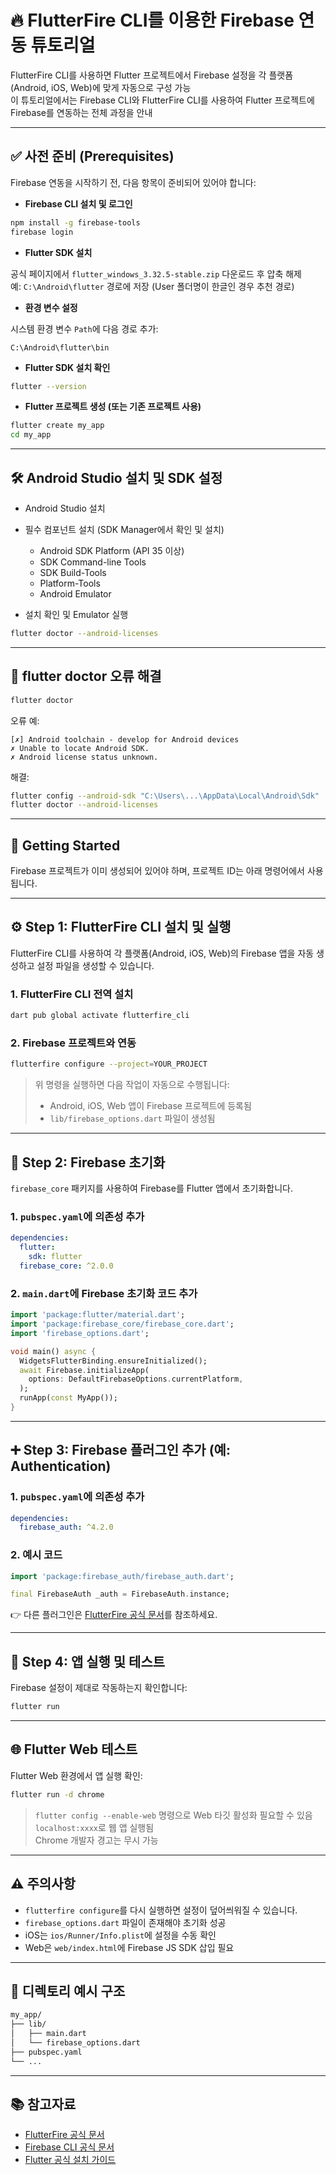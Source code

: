 # 🔥 FlutterFire CLI를 이용한 Firebase 연동 튜토리얼

FlutterFire CLI를 사용하면 Flutter 프로젝트에서 Firebase 설정을 각 플랫폼(Android, iOS, Web)에 맞게 자동으로 구성 가능  
이 튜토리얼에서는 Firebase CLI와 FlutterFire CLI를 사용하여 Flutter 프로젝트에 Firebase를 연동하는 전체 과정을 안내

---

## ✅ 사전 준비 (Prerequisites)

Firebase 연동을 시작하기 전, 다음 항목이 준비되어 있어야 합니다:

- **Firebase CLI 설치 및 로그인**

```bash
npm install -g firebase-tools
firebase login
```

- **Flutter SDK 설치**

공식 페이지에서 `flutter_windows_3.32.5-stable.zip` 다운로드 후 압축 해제  
예: `C:\Android\flutter` 경로에 저장 (User 폴더명이 한글인 경우 추천 경로)

- **환경 변수 설정**

시스템 환경 변수 `Path`에 다음 경로 추가:

```text
C:\Android\flutter\bin
```

- **Flutter SDK 설치 확인**

```bash
flutter --version
```

- **Flutter 프로젝트 생성 (또는 기존 프로젝트 사용)**

```bash
flutter create my_app
cd my_app
```

---

## 🛠 Android Studio 설치 및 SDK 설정

- Android Studio 설치
- 필수 컴포넌트 설치 (SDK Manager에서 확인 및 설치)

  - Android SDK Platform (API 35 이상)
  - SDK Command-line Tools
  - SDK Build-Tools
  - Platform-Tools
  - Android Emulator

- 설치 확인 및 Emulator 실행

```bash
flutter doctor --android-licenses
```

---

## 🐛 flutter doctor 오류 해결

```bash
flutter doctor
```

오류 예:

```
[✗] Android toolchain - develop for Android devices
✗ Unable to locate Android SDK.
✗ Android license status unknown.
```

해결:

```bash
flutter config --android-sdk "C:\Users\...\AppData\Local\Android\Sdk"
flutter doctor --android-licenses
```

---

## 🚀 Getting Started

Firebase 프로젝트가 이미 생성되어 있어야 하며, 프로젝트 ID는 아래 명령어에서 사용됩니다.

---

## ⚙️ Step 1: FlutterFire CLI 설치 및 실행

FlutterFire CLI를 사용하여 각 플랫폼(Android, iOS, Web)의 Firebase 앱을 자동 생성하고 설정 파일을 생성할 수 있습니다.

### 1. FlutterFire CLI 전역 설치

```bash
dart pub global activate flutterfire_cli
```

### 2. Firebase 프로젝트와 연동

```bash
flutterfire configure --project=YOUR_PROJECT
```

> 위 명령을 실행하면 다음 작업이 자동으로 수행됩니다:
>
> - Android, iOS, Web 앱이 Firebase 프로젝트에 등록됨  
> - `lib/firebase_options.dart` 파일이 생성됨

---

## 🔧 Step 2: Firebase 초기화

`firebase_core` 패키지를 사용하여 Firebase를 Flutter 앱에서 초기화합니다.

### 1. `pubspec.yaml`에 의존성 추가

```yaml
dependencies:
  flutter:
    sdk: flutter
  firebase_core: ^2.0.0
```

### 2. `main.dart`에 Firebase 초기화 코드 추가

```dart
import 'package:flutter/material.dart';
import 'package:firebase_core/firebase_core.dart';
import 'firebase_options.dart';

void main() async {
  WidgetsFlutterBinding.ensureInitialized();
  await Firebase.initializeApp(
    options: DefaultFirebaseOptions.currentPlatform,
  );
  runApp(const MyApp());
}
```

---

## ➕ Step 3: Firebase 플러그인 추가 (예: Authentication)

### 1. `pubspec.yaml`에 의존성 추가

```yaml
dependencies:
  firebase_auth: ^4.2.0
```

### 2. 예시 코드

```dart
import 'package:firebase_auth/firebase_auth.dart';

final FirebaseAuth _auth = FirebaseAuth.instance;
```

👉 다른 플러그인은 [FlutterFire 공식 문서](https://firebase.flutter.dev/docs/overview)를 참조하세요.

---

## 🧪 Step 4: 앱 실행 및 테스트

Firebase 설정이 제대로 작동하는지 확인합니다:

```bash
flutter run
```

---

## 🌐 Flutter Web 테스트

Flutter Web 환경에서 앱 실행 확인:

```bash
flutter run -d chrome
```

> `flutter config --enable-web` 명령으로 Web 타깃 활성화 필요할 수 있음  
> `localhost:xxxx`로 웹 앱 실행됨  
> Chrome 개발자 경고는 무시 가능

---

## ⚠️ 주의사항

- `flutterfire configure`를 다시 실행하면 설정이 덮어씌워질 수 있습니다.
- `firebase_options.dart` 파일이 존재해야 초기화 성공
- iOS는 `ios/Runner/Info.plist`에 설정을 수동 확인
- Web은 `web/index.html`에 Firebase JS SDK 삽입 필요

---

## 📁 디렉토리 예시 구조

```bash
my_app/
├── lib/
│   ├── main.dart
│   └── firebase_options.dart
├── pubspec.yaml
└── ...
```

---

## 📚 참고자료

- [FlutterFire 공식 문서](https://firebase.flutter.dev)
- [Firebase CLI 공식 문서](https://firebase.google.com/docs/cli)
- [Flutter 공식 설치 가이드](https://docs.flutter.dev/get-started/install)
